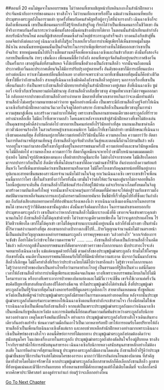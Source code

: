 ##ตอนที่ 20 คนไม่พูดจาในหอบรรพชน
ไม่ว่าตอนที่เขาเผชิญหน้ากับหลินกงกงในสำนักฝึกหลวง ประจันหน้ากับอาจารย์ของตนเอง ซางสิงโจว ไม่ว่าบนเทือกเขาหรือที่ใด แม้แต่วานซืนตอนที่พบกับประมุขรองตระกูลถังในอารามเต๋า ทุกครั้งที่พบกับคนสำคัญหรือผู้อาวุโสที่น่าเกรงกลัว เฉินฉางเซิงก็จะคิดถึงเพื่อนคนนี้
เขาเป็นเพื่อนคนแรกที่ได้รู้จักหลังเข้าสู่จิงตู เรียกได้ว่าเป็นเพื่อนคนแรกในชีวิตเขา
อันที่จริงการพบกันครั้งแรกระหว่างเพื่อนทั้งสองนั้นค่อนข้างอธิบายได้ยาก ในตอนนั้นสำนักเทียนเต้ากำลังสอบรับนักเรียนใหม่ ตอนที่ผู้เข้าสอบทั้งหมดซึ่งส่วนใหญ่ชำระกระดูกสำเร็จแล้ว บางคนถึงกับเข้าสู่ขั้นถอดจิตกำลังต่อแถวอยู่ เฉินฉางเซิงยังไม่รู้อะไรเลยเกี่ยวกับการบำเพ็ญเพียรได้เห็นชายหนุ่มในชุดสีน้ำเงิน ตอนนั้นชายหนุ่มคนนั้นเป็นอัจฉริยะในการบำเพ็ญเพียรอย่างเห็นได้ชัดบอกเขาว่าเขาเป็นอัจฉริยะ ชายหนุ่มคนนั้นไปยังโรงเตี๊ยมสวนหลีจื่อเพื่อหาเฉินฉางเซิงและกินข้าวกับเขา ดังนั้นทั้งสองจึงกลายเป็นเพื่อนกัน ง่ายๆ เช่นนี้เอง
เพื่อนคนนี้ชื่อว่าถังถัง
ตอนที่เขาถูกจัดอันดับอยู่บนประกาศชิงอวิ๋นเป็นครั้งแรก เขาอยู่อันดับที่สามสิบหก จึงได้เปลี่ยนชื่อตัวเองเป็นถังซานสือลิ่ว
จากนั้นจนถึงตอนนี้ ประกาศชิงอวิ๋นและประกาศเตี่ยนจินได้มีการปรับปรุงอยู่หลายครั้ง อันดับของเขาก็มีการเปลี่ยนแปลงอย่างต่อเนื่อง ทว่าเขาไม่เคยเปลี่ยนชื่ออีกเลย บางทีอาจเพราะช่วงเวลาที่เขาชื่นชอบที่สุดนั้นก็คือช่วงชีวิตที่เขาใช้ชื่อว่าถังซานสือลิ่ว
สาเหตุที่เฉินฉางเซิงมักคิดถึงถังซานสือลิ่วอยู่บ่อยๆ นอกจากเรื่องที่เขาเป็นเพื่อนกันแล้ว ยังเป็นเพราะถังซานสือลิ่วมีบทบาทสำคัญในสำนักฝึกหลวงอยู่เสมอ สิ่งที่เฉินฉางเซิง ซูม่ออวี๋ เจ๋อซิ่วกับเซวียนหยวนผ้อไม่ชำนาญ ถังซานสือลิ่วกลับเชี่ยวชาญ คำพูดที่พวกเขาไม่อาจพูดออกมาได้ กลับออกจากปากของถังซานสือลิ่วอย่างง่ายดาย มีหลายสิ่งที่พวกเขาอายเกินกว่าจะลงมือทำแต่ถังซานสือลิ่วไม่เคยรู้ความหมายของคำว่าอาย
พูดอีกอย่างหนึ่งคือ เป็นเพราะมีถังซานสือลิ่วอยู่จึงทำให้เฉินฉางเซิงกับสำนักฝึกหลวงผ่านวันเวลาในจิงตูได้อย่างสบาย
ถังซานสือลิ่วเป็นคนเชี่ยวชาญในการนำความสุขมาสู่เพื่อน และสร้างความลำบากให้ศัตรู
เพราะเขาเป็นหลานชายคนเดียวของตระกูลถังที่ร่ำรวยอย่างน่าเหลือเชื่อ ไม่มีอะไรที่เขาหวาดกลัว โดยเฉพาะหลังจากเขาเข้าสู่สำนักฝึกหลวงที่เขาไม่ต้องเล่นเป็นคุณชายสูงศักดิ์สง่างามอีกต่อไป เขากลายเป็นคนเย่อหยิ่งไร้วินัยอย่างที่สุด บนถนนเสินเขาด่าเด็กสาวตัวน้อยจนร้องไห้ ในสวนร้อยหญ้าเขาเตะคนพิการ ไม่มีอะไรที่เขาไม่กล้าทำ
เขามีลักษณะที่เฉินฉางเซิงขาดแคลนที่สุด
สิ่งที่ซ่อนอยู่ภายใต้ความเย่อหยิ่งไร้วินัยนั้นก็คือ ความหลงใหล ความเยาว์วัย อัตตา
ในการยึดอำนาจที่สุสานเทียนซู ถังซานสือลิ่วถูกจับตัวกลับเวิ่นสุ่ยและตอนนี้ก็ผ่านไปสามปีแล้ว
หลังจากอยู่ในจวนเก่ามาสองปีครึ่งเขาก็ถูกขังอยู่ในหอบรรพชนมาครึ่งปี
ความเย่อหยิ่งและขาดวินัยดูเหมือนจะไม่มีอีกต่อไป
ความหลงใหล ความเยาว์วัย อัตตาก็ดูเหมือนจะหายไป
เขามีใบหน้ามอมแมมผมเผ้ายุ่งเหยิง ไม่สนใจรูปลักษณ์ของตนเอง เสื้อผ้าสกปรกดูซึมกะทือ ไม่ต่างไปจากซากศพ ไม่มีเสียงใดออกมาจากปากราวกับเป็นใบ้
สิ่งเดียวที่เห็นได้บนร่างเขาก็คือความด้านชาไร้ชีวิต อันบ่งบอกถึงความท้อแท้สิ้นหวัง
ใครที่เห็นเขาย่อมคิดว่าเขาเป็นขอทานหรือดาบส
ไม่มีใครโยงเขากับคุณชายน้อยที่ยืนอยู่กลางบุปผาและสายตาชื่นชมของสาวน้อยจำนวนนับไม่ถ้วนในจิงตู
ยกเว้นเฉินฉางเซิง เพราะเขาเข้าใจเพื่อนคนนี้มากกว่าใคร เชื่อในตัวเขายิ่งกว่าใครทั้งนั้น
เขามั่นใจว่าต่อให้ตะวันจมลงสู่นรกไม่อาจลอยขึ้นอีก โลกนี้อยู่แทบจะดับสิ้น ถังซานสือลิ่วก็ไม่ซ่อนตัวร้องไห้อยู่ใต้ผ้าห่ม แต่จะเรียกนางโลมทั้งหมดในจิงตูมาสร้างความบันเทิงครั้งใหญ่ จากนั้นเขาก็จะนำคนรุ่นเยาว์ทั้งหมดที่มีค่าพอจะให้ต่อสู้ร่วมกับเขารวมถึงสมบัติมากมายเหลือจินตนาการและกุ้งมังกรครามอีกหลายคันรถ ขึ้นขี่ม้าที่เร็วที่สุดไปยังที่ซึ่งตะวันกำลังตก ถึงกับส่งเสียงสบถหยาบคายใส่ท้องฟ้าและร้องเพลงงี่เง่า
หากเฉินฉางเซิงมองเห็นภายในหอบรรพชนได้ เขาคงจะรู้ว่าวิธีคิดของเขานั้นถูกต้อง ดังนั้นเขาจึงคิดมากไปเอง ในอารามเต๋าเขาเคยบอกกับประมุขรองตระกูลถังว่า เขาเป็นห่วงว่าหากถังซานสือลิ่วไม่มีเบาะรองนั่งที่ดี เขาอาจเจ็บเข่าเพราะคุกเข่านานเกินไป
ถังซานสือลิ่วไม่ได้คุกเข่าด้วยซ้ำ
ไม่ว่าเขาจะดูเดียวดายเพียงใด ไม่ว่าจะดูสกปรกแค่ไหน ไร้ชีวิตชีวาเพียงใด เขาก็ไม่ได้คุกเข่า
เขาไม่ได้คุกเข่าบนเบาะแต่นั่งอยู่บนนั้น
แล้วก็ยังนั่งถ่างขา
เป็นท่านั่งที่ไร้ความสง่างามอย่างที่สุด
สองขาแยกถ่างเป้ากางเกงชี้ไปที่...ป้ายวิญญาณจำนวนนับไม่ถ้วนตรงหน้า
นี่เป็นแผ่นป้ายวิญญาณของเหล่าบรรพชนตระกูลถัง บรรพบุรุษของเขา
‘แล้วอย่างไร’
‘หากเจ้าต้องการจะขังข้า ก็อย่าได้หวังว่าข้าจะให้ความเคารพเจ้า’
……
……
ถังซานสือลิ่วยังคงเป็นถังซานสือลิ่วในอดีต
ใช่แล้ว หลังจากถูกขังในหอบรรพชนเขาก็ตัดขาดจากข่าวคราวของโลกภายนอก นับประสาอะไรจะส่งจดหมายถึงเฉินฉางเซิง แม้แต่คนพูดด้วยยังไม่มี
ตามคำสั่งของประมุขผู้เฒ่าตระกูลถัง ห้ามไม่ให้ใครพูดกับเขาทั้งนั้น คนเดียวในหอบรรพชนก็คือคนรับใช้ใบ้ที่มีหน้าที่ทำความสะอาด
นับจากวันนั้นมาถังซานสือลิ่วก็เลิกพูด
ไม่มีใครทำสิ่งที่เรียกว่าประท้วงเงียบได้ดีไปกว่าเขาอีกแล้ว
ไม่รู้ข่าวจากโลกภายนอก ไม่รู้ว่าอาการป่วยของบิดาเป็นอย่างไรหรือว่ามารดาทำอะไรอยู่ เป็นธรรมดาที่รู้สึกเป็นห่วง
แต่นี่ก็มอบเวลาให้ถังซานสือลิ่วทำการบำเพ็ญเพียรและขบคิดจนเกินพอ
บางทีเพราะหอบรรพชนเงียบเกินไปไม่มีใครมารบกวน หรือบางทีเพราะอาการป่วยของบิดาแย่ลงและไม่มีวี่แววจะดีขึ้น เขาจึงใช้เวลาแค่ครึ่งวันขบคิดปัญหาที่เขาสงสัยมาถึงสองปีได้อย่างชัดเจน ทำไมประมุขผู้เฒ่าถึงได้ทำเช่นนี้
สิ่งที่ประมุขผู้เฒ่าตระกูลถังเป็นที่รู้จักมากที่สุดในช่วงหลายร้อยปีที่ดูแลตระกูลคืออะไร
สายตาอันแหลมคม
ทั้งซูหลีและหวังผ้อเป็นข้อพิสูจน์ว่าประมุขผู้เฒ่าตระกูลถังมีสายตาในการมองคนอย่างยอดเยี่ยม
หลังจากนั้นประมุขผู้เฒ่าตระกูลถังก็มอบร่มกระดาษทองให้เฉินฉางเซิงตอนที่เขากำลังจะเข้าสวนโจว เรื่องนี้ย่อมไม่ใช่เพราะเฉินฉางเซิงเป็นเพื่อนกับถังซานสือลิ่ว หากแต่เป็นเพราะประมุขผู้เฒ่าตระกูลถังมองว่าเฉินฉางเซิงเป็นเหมือนกับซูหลีและหวังผ้อ และการเดิมพันนี้ก็ย่อมเสริมความสัมพันธ์ระหว่างตระกูลถังกับนิกายหลวงอย่างมาก
เหตุใดเขาจึงพลันเปลี่ยนใจ
อย่างแรก ประมุขผู้เฒ่าตระกูลถังกับซางสิงโจวเดินเส้นทางเดียวกันอย่างแท้จริง ซ่อนความร่วมมือกันเอาไว้เป็นเวลาหลายร้อยปี
เขาให้การยอมรับโดยปริยายให้ถังซานสือลิ่วเป็นเพื่อนกับเฉินฉางเซิงตั้งแต่แรก และลอบช่วยเหลือสำนักฝึกหลวงอย่างมากเพราะเฉินฉางเซิงเป็นศิษย์ของซางสิงโจว
ตอนนี้ศิษย์อาจารย์ได้แยกทาง ประมุขผู้เฒ่าตระกูลถังย่อมต้องคิดว่าจะสนับสนุนใคร
ในแง่ของเรื่องภายในตระกูลถัง ประมุขผู้เฒ่าตระกูลถังต้องตัดสินใจเรื่องผู้สืบทอด
ซางสิงโจวกับราชสำนักให้การสนับสนุนสาขารอง
เฉินฉางเซิงกับนิกายหลวงสนับสนุนสาขาหลักอย่างไม่ต้องสงสัย
ในการยึดอำนาจที่สุสานเทียนซู ประมุขรองตระกูลถังมีผลงานโดดเด่น ถังซานสือลิ่วก็รู้ดีว่าประมุขผู้เฒ่าชื่นชอบวิธีการอันเจ้าเล่ห์ไม่ยอมใครของอารอง มากกว่าวิธีการอันอ่อนโยนของบิดาตน ที่สำคัญบิดายังป่วยโดยไม่อาจรักษาได้ หากประมุขผู้เฒ่าตระกูลถังเลือกสาขาหลักก็คือเลือกถังซานสือลิ่ว
ลูกชายที่ยังหนุ่มแน่นและมีวิธีการอันแยบยล หรือหลานชายที่มีศักยภาพสูงแต่ยังไม่เติบโตเต็มที่ จะเลือกใครดี
หากศึกษาประวัติศาสตร์ มองดูตำราเก่าแก่ ย่อมรู้ว่าจะเลือกอย่างไหน


[Go To Next Chapter]( ./847.md)